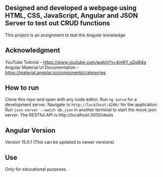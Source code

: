 ## Designed and developed a webpage using HTML, CSS, JavaScript, Angular and JSON Server to test out CRUD functions

This project is an assignment to test the Angular knowledge

## Acknowledgment

YouTube Tutorial - https://www.youtube.com/watch?v=4mKY_yDq64g
Angular Material UI Documentation - https://material.angular.io/components/categories

## How to run

Clone this repo and open with any code editor.
Run `ng serve` for a development server. Navigate to `http://localhost:4200/` for the application.
Run `json-server --watch db.json` in another terminal to start the mock json server. The RESTful API is http://localhost:3000/deals

## Angular Version 

Version 15.0.1 (This can be updated to newer versions)

## Use

Only for educational purposes. 


